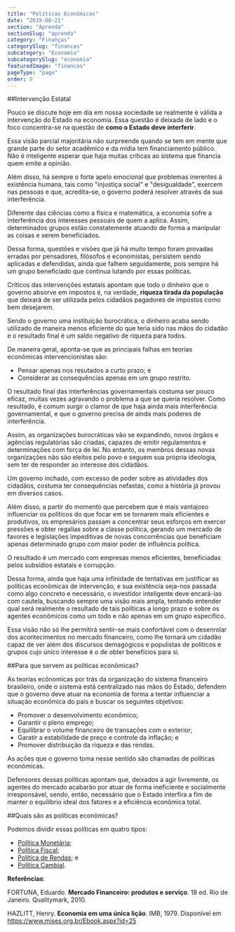 ```yaml
---
title: "Políticas Econômicas"
date: "2019-08-21"
section: "Aprenda"
sectionSlug: "aprenda"
category: "Finanças"
categorySlug: "financas"
subcategory: "Economia"
subcategorySlug: "economia"
featuredImage: "financas"
pageType: "page"
order: 9
---
```


##Intervenção Estatal

Pouco se discute hoje em dia em nossa sociedade se realmente é válida a intervenção do Estado na economia. Essa questão é deixada de lado e o foco concentra-se na questão de **como o Estado deve interferir**.

Essa visão parcial majoritária não surpreende quando se tem em mente que grande parte do setor acadêmico e da mídia tem financiamento público. Não é inteligente esperar que haja muitas críticas ao sistema que financia quem emite a opinião.

Além disso, há sempre o forte apelo emocional que problemas inerentes à existência humana, tais como "injustiça social" e "desigualdade", exercem nas pessoas e que, acredita-se, o governo poderá resolver através da sua interferência.

Diferente das ciências como a física e matemática, a economia sofre a interferência dos interesses pessoais de quem a aplica. Assim, determinados grupos estão constatemente atuando de forma a manipular as coisas e serem beneficiados.

Dessa forma, questões e visões que já há muito tempo foram provadas erradas por pensadores, filósofos e economistas, persistem sendo aplicadas e defendidas, ainda que falhem seguidamente, pois sempre há um grupo beneficiado que continua lutando por essas políticas.

Críticos das intervenções estatais apontam que todo o dinheiro que o governo absorve em impostos é, na verdade, **riqueza tirada da população** que deixará de ser utilizada pelos cidadãos pagadores de impostos como bem desejarem.

Sendo o governo uma instituição burocrática, o dinheiro acaba sendo utilizado de maneira menos eficiente do que teria sido nas mãos do cidadão e o resultado final é um saldo negativo de riqueza para todos.

De maneira geral, aponta-se que as principais falhas em teorias econômicas intervencionistas são:

- Pensar apenas nos resutados a curto prazo; e
- Considerar as consequências apenas em um grupo restrito.

O resultado final das interferências governamentais costuma ser pouco eficaz, muitas vezes agravando o problema a que se queria resolver. Como resultado, é comum surgir o clamor de que haja ainda mais interferência governamental, e que o governo precisa de ainda mais poderes de interferência.

Assim, as organizações burocráticas vão se expandindo, novos órgãos e agências regulatórias são criadas, capazes de emitir regulamentos e determinações com força de lei. No entanto, os membros dessas novas organizações não são eleitos pelo povo e seguem sua própria ideologia, sem ter de responder ao interesse dos cidadãos.

Um governo inchado, com excesso de poder sobre as atividades dos cidadãos, costuma ter consequências nefastas, como a história já provou em diversos casos. 

Além disso, a partir do momento que percebem que é mais vantajoso influenciar os políticos do que focar em se tornarem mais eficientes e produtivos, os empresários passam a concentrar seus esforços em exercer pressões e obter regalias sobre a classe política, gerando um mercado de favores e legislações impeditivas de novas concorrências que beneficiam apenas determinado grupo com maior poder de influência política.

O resultado é um mercado com empresas menos eficientes, beneficiadas pelos subsídios estatais e corrupção.

Dessa forma, ainda que haja uma infinidade de tentativas em justificar as políticas econômicas de intervenção, e sua existência seja-nos passada como algo concreto e necessário, o investidor inteligente deve encará-las com cautela, buscando sempre uma visão mais ampla, tentando entender qual será realmente o resultado de tais políticas a longo prazo e sobre os agentes econômicos como um todo e não apenas em um grupo específico.

Essa visão não só lhe permitirá sentir-se mais confortável com o desenrolar dos acontecimentos no mercado financeiro, como lhe tornará um cidadão capaz de ver além dos discursos demagógicos e populistas de políticos e grupos cujo único interesse é o de obter benefícios para si.

##Para que servem as políticas econômicas?

As teorias ecônomicas por trás da organização do sistema financeiro brasileiro, onde o sistema está centralizado nas mãos do Estado, defendem que o governo deve atuar na economia de forma a tentar influenciar a situação econômica do país e buscar os seguintes objetivos:

- Promover o desenvolvimento econômico;
- Garantir o pleno emprego;
- Equilibrar o volume financeiro de transações com o exterior;
- Garatir a estabilidade de preço e controle da inflação; e
- Promover distribuição da riqueza e das rendas.

As ações que o governo toma nesse sentido são chamadas de políticas econômicas.

Defensores dessas políticas apontam que, deixados a agir livremente, os agentes do mercado acabarão por atuar de forma ineficiente e socialmente irresponsável, sendo, então, necessário que o Estado interfira a fim de manter o equilíbrio ideal dos fatores e a eficiência econômica total.

##Quais são as políticas econômicas?

Podemos dividir essas políticas em quatro tipos:

- [Política Monetária](/aprenda/financas/economia/politica-monetaria);
- [Política Fiscal](/aprenda/financas/economia/politica-fiscal);
- [Política de Rendas](/aprenda/financas/economia/politica-de-rendas); e
- [Política Cambial](/aprenda/financas/economia/politica-cambial).


<div class="referencias">

**Referências**:

<p id="1">FORTUNA, Eduardo. <strong>Mercado Financeiro: produtos e serviço</strong>. 18 ed. Rio de Janeiro. Qualitymark, 2010.</p>
<p id="2">HAZLITT, Henry. <strong>Economia em uma única lição</strong>. IMB, 1979. Disponível em <a href="https://www.mises.org.br/Ebook.aspx?id=25">https://www.mises.org.br/Ebook.aspx?id=25</a> </p>

</div>


